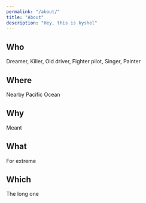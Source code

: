 ```yaml
---
permalink: "/about/"
title: "About"
description: "Hey, this is kyshel"
---
```


## Who
Dreamer, Killer, Old driver, Fighter pilot, Singer, Painter

## Where
Nearby Pacific Ocean

## Why
Meant

## What
For extreme 

## Which
The long one


